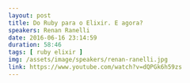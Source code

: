 ```yaml
---
layout: post
title: Do Ruby para o Elixir. E agora?
speakers: Renan Ranelli
date: 2016-06-16 23:14:59
duration: 58:46
tags: [ ruby elixir ]
img: /assets/image/speakers/renan-ranelli.jpg
link: https://www.youtube.com/watch?v=dQPGk6h59zs
---
```

